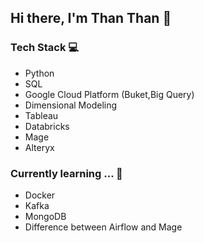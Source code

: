 ## Hi there, I'm Than Than 👋

<!--
**thanthan9794/thanthan9794** is a ✨ _special_ ✨ repository because its `README.md` (this file) appears on your GitHub profile.

Here are some ideas to get you started:

- 🔭 I’m currently working on ...
- 🌱 I’m currently learning ...
- 👯 I’m looking to collaborate on ...
- 🤔 I’m looking for help with ...
- 💬 Ask me about ...
- 📫 How to reach me: ...
- 😄 Pronouns: ...
- ⚡ Fun fact: ...
-->

### Tech Stack 💻
* Python
* SQL
* Google Cloud Platform (Buket,Big Query)
* Dimensional Modeling
* Tableau
* Databricks
* Mage
* Alteryx

### Currently learning ... 🌱
* Docker
* Kafka
* MongoDB
* Difference between Airflow and Mage
